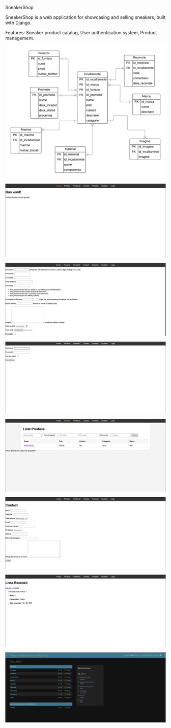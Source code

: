 SneakerShop

SneakerShop is a web application for showcasing and selling sneakers, built with Django.

Features:
    Sneaker product catalog,
    User authentication system,
    Product management.

![Diagrama](Diagrama.png)

![Home](Home.png)

![Register](Register.png)

![Login](Login.png)

![Products](Products.png)

![Contact](Contact.png)

![Reviews](Reviews.png)

![Admin panel](Admin%20panel.png)
